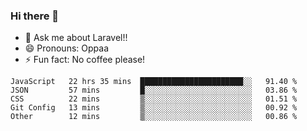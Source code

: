 ### Hi there 👋

<!--
**reubenwedson/reubenwedson** is a ✨ _special_ ✨ repository because its `README.md` (this file) appears on your GitHub profile.
Here are some ideas to get you started:
- 📫 How to reach me: 
- 🔭 I’m currently working on awesome talent app
- 🌱 I’m currently learning extreme Vue js technical stuffs
- 👯 I’m looking to collaborate on start ups challenges
- 🤔 I’m looking for help with time
-->
- 💬 Ask me about Laravel!!
- 😄 Pronouns: Oppaa
- ⚡ Fun fact: No coffee please!

<!--START_SECTION:waka-->
```text
JavaScript   22 hrs 35 mins  ███████████████████████░░   91.40 % 
JSON         57 mins         █░░░░░░░░░░░░░░░░░░░░░░░░   03.86 % 
CSS          22 mins         ▒░░░░░░░░░░░░░░░░░░░░░░░░   01.51 % 
Git Config   13 mins         ▒░░░░░░░░░░░░░░░░░░░░░░░░   00.92 % 
Other        12 mins         ▒░░░░░░░░░░░░░░░░░░░░░░░░   00.86 % 
```
<!--END_SECTION:waka-->
